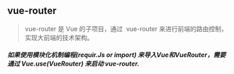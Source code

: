 ## vue-router
> vue-router 是 Vue 的子项目，通过  vue-router 来进行前端的路由控制，实现大前端的技术架构。

##### 如果使用模块化机制编程(requir.Js or import) 来导入Vue和VueRouter，需要通过 Vue.use(VueRouter) 来启动 vue-router.
